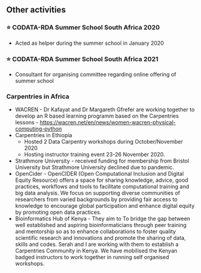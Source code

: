 ## Other activities
### :star: CODATA-RDA Summer School South Africa 2020 
- Acted as helper during the summer school in January 2020
### :star: CODATA-RDA Summer School South Africa 2021
- Consultant for organising committee regarding online offering of summer school
### Carpentries in Africa
  - WACREN - Dr Kafayat  and Dr Margareth Gfrefer are working together to develop an R based learning programm based on the Carpentries lessons - https://wacren.net/en/news/women-wacren-physical-computing-python
  - Carpentries in Ethiopia
    - Hosted 2 Data Carpentry workshops during October/November 2020
    - Hosting instructor training event 23-26 November 2020. 
  - Strathmore University - received funding for membership from Bristol University but Strathmore University declined due to pandemic. 
  - OpenCider - OpenCIDER (Open Computational Inclusion and Digital Equity Resource) offers a space for sharing knowledge, advice, good practices, workflows and tools to facilitate computational training and big data analysis. We focus on supporting diverse communities of researchers from varied backgrounds by providing fair access to knowledge to encourage global participation and enhance digital equity by promoting open data practices.
 - Bioinformatics Hub of Kenya - They aim to To bridge the gap between well established and aspiring bioinformaticians through peer training and mentorship so as to enhance collaborations to foster quality scientific research and innovations and promote the sharing of data, skills and codes. Serah and I are working with them to establish a Carpentries Community in Kenya. We have mobilised the Kenyan badged instructors to work together in running self organised workshops. 


